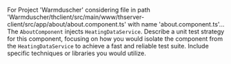 For Project 'Warmduscher' considering file in path 'Warmduscher/thclient/src/main/www/thserver-client/src/app/about/about.component.ts' with name 'about.component.ts'... 
The `AboutComponent` injects `HeatingDataService`. Describe a unit test strategy for this component, focusing on how you would isolate the component from the `HeatingDataService` to achieve a fast and reliable test suite. Include specific techniques or libraries you would utilize.